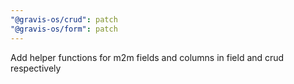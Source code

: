```yaml
---
"@gravis-os/crud": patch
"@gravis-os/form": patch
---
```


Add helper functions for m2m fields and columns in field and crud respectively
